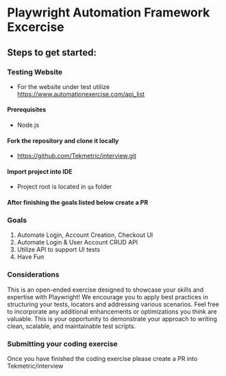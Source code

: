 # Playwright Automation Framework Excercise

## Steps to get started:

### Testing Website
- For the website under test utilize https://www.automationexercise.com/api_list

#### Prerequisites
- Node.js

#### Fork the repository and clone it locally
- https://github.com/Tekmetric/interview.git

#### Import project into IDE
- Project root is located in `qa` folder

#### After finishing the goals listed below create a PR

### Goals
1. Automate Login, Account Creation, Checkout UI
2. Automate Login & User Account CRUD API
3. Utilize API to support UI tests
4. Have Fun

### Considerations
This is an open-ended exercise designed to showcase your skills and expertise with Playwright! We encourage you to apply best practices in structuring your tests, locators and addressing various scenarios. Feel free to incorporate any additional enhancements or optimizations you think are valuable. This is your opportunity to demonstrate your approach to writing clean, scalable, and maintainable test scripts.


### Submitting your coding exercise
Once you have finished the coding exercise please create a PR into Tekmetric/interview
